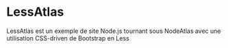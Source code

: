 LessAtlas
=========

LessAtlas est un exemple de site Node.js tournant sous NodeAtlas avec une utilisation CSS-driven de Bootstrap en Less
